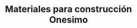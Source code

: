 ---
title: "Materiales para construcción Onesimo"
url: /toluca/materiales-para-construccion-onesimo/
shop: comercio
---